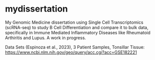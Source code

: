 # mydissertation
My Genomic Medicine dissertation using Single Cell Transcriptomics (scRNA-seq) to study B Cell Differentiation and compare it to bulk data, specifically in Immune Mediated Inflammatory Diseases like Rheumatoid Arthiritis and Lupus. A work in progress.


Data Sets (Espinoza et al., 2023), 3 Patient Samples, Tonsillar Tissue:
https://www.ncbi.nlm.nih.gov/geo/query/acc.cgi?acc=GSE182221

